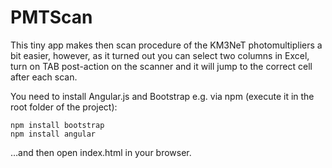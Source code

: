 # PMTScan
This tiny app makes then scan procedure of the KM3NeT photomultipliers a bit easier, however, as it turned out you can select two columns in Excel, turn on TAB post-action on the scanner and it will jump to the correct cell after each scan.

You need to install Angular.js and Bootstrap e.g. via npm (execute it in the root folder of the project):

    npm install bootstrap
    npm install angular

…and then open index.html in your browser.
